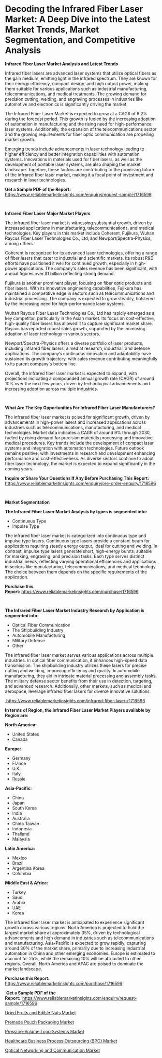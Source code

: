 <p><h1>Decoding the Infrared Fiber Laser Market: A Deep Dive into the Latest Market Trends, Market Segmentation, and Competitive Analysis</h1></p><p><strong>Infrared Fiber Laser Market Analysis and Latest Trends</strong></p>
<p><p>Infrared fiber lasers are advanced laser systems that utilize optical fibers as the gain medium, emitting light in the infrared spectrum. They are known for their energy efficiency, compact design, and high output power, making them suitable for various applications such as industrial manufacturing, telecommunications, and medical treatments. The growing demand for precision cutting, welding, and engraving processes in industries like automotive and electronics is significantly driving the market.</p><p>The Infrared Fiber Laser Market is expected to grow at a CAGR of 9.2% during the forecast period. This growth is fueled by the increasing adoption of automation in manufacturing and the rising need for high-performance laser systems. Additionally, the expansion of the telecommunications sector and the growing requirements for fiber optic communication are propelling market growth. </p><p>Emerging trends include advancements in laser technology leading to higher efficiency and better integration capabilities with automation systems. Innovations in materials used for fiber lasers, as well as the development of portable laser systems, are also shaping the market landscape. Together, these factors are contributing to the promising future of the infrared fiber laser market, making it a focal point of investment and research in laser technologies.</p></p>
<p><strong>Get a Sample PDF of the Report:&nbsp;</strong> <a href="https://www.reliablemarketinsights.com/enquiry/request-sample/1716596?utm_campaign=1338&utm_medium=2&utm_source=Github&utm_content=ia&utm_term=10102024&utm_id=infrared-fiber-laser">https://www.reliablemarketinsights.com/enquiry/request-sample/1716596</a></p>
<p>&nbsp;</p>
<p><strong>Infrared Fiber Laser Major Market Players</strong></p>
<p><p>The infrared fiber laser market is witnessing substantial growth, driven by increased applications in manufacturing, telecommunications, and medical technologies. Key players in this market include Coherent, Fujikura, Wuhan Raycus Fiber Laser Technologies Co., Ltd, and Newport/Spectra-Physics, among others.</p><p>Coherent is recognized for its advanced laser technologies, offering a range of fiber lasers that cater to industrial and scientific markets. Its robust R&D efforts have positioned it well for continued growth, especially in high-power applications. The company's sales revenue has been significant, with annual figures over $1 billion reflecting strong demand.</p><p>Fujikura is another prominent player, focusing on fiber optic products and fiber lasers. With its innovative engineering capabilities, Fujikura has maintained a competitive edge in sectors such as telecommunications and industrial processing. The company is expected to grow steadily, bolstered by the increasing need for high-performance laser systems.</p><p>Wuhan Raycus Fiber Laser Technologies Co., Ltd has rapidly emerged as a key competitor, particularly in the Asian market. Its focus on cost-effective, high-quality fiber lasers has allowed it to capture significant market share. Raycus has reported robust sales growth, supported by the increasing adoption of laser technology in various sectors.</p><p>Newport/Spectra-Physics offers a diverse portfolio of laser products, including infrared fiber lasers, aimed at research, industrial, and defense applications. The company’s continuous innovation and adaptability have sustained its growth trajectory, with sales revenue contributing meaningfully to its parent company's bottom line.</p><p>Overall, the infrared fiber laser market is expected to expand, with projections indicating a compounded annual growth rate (CAGR) of around 10% over the next few years, driven by technological advancements and increasing adoption across multiple industries.</p></p>
<p>&nbsp;</p>
<p><strong>What Are The Key Opportunities For Infrared Fiber Laser Manufacturers?</strong></p>
<p><p>The infrared fiber laser market is poised for significant growth, driven by advancements in high-power lasers and increased applications across industries such as telecommunications, manufacturing, and medical technologies. Market data indicates a CAGR of around 9% through 2030, fueled by rising demand for precision materials processing and innovative medical procedures. Key trends include the development of compact laser systems and integration with automation technologies. Future outlook remains positive, with investments in research and development enhancing performance and cost-effectiveness. As diverse sectors continue to adopt fiber laser technology, the market is expected to expand significantly in the coming years.</p></p>
<p><strong>Inquire or Share Your Questions If Any Before Purchasing This Report:</strong> <a href="https://www.reliablemarketinsights.com/enquiry/pre-order-enquiry/1716596?utm_campaign=1338&utm_medium=2&utm_source=Github&utm_content=ia&utm_term=10102024&utm_id=infrared-fiber-laser">https://www.reliablemarketinsights.com/enquiry/pre-order-enquiry/1716596</a></p>
<p>&nbsp;</p>
<p><strong>Market Segmentation</strong></p>
<p><strong>The Infrared Fiber Laser Market Analysis by types is segmented into:</strong></p>
<p><ul><li>Continuous Type</li><li>Impulse Type</li></ul></p>
<p><p>The infrared fiber laser market is categorized into continuous type and impulse type lasers. Continuous type lasers provide a constant beam for applications requiring steady energy output, ideal for cutting and welding. In contrast, impulse type lasers generate short, high-energy bursts, suitable for marking, engraving, and precision tasks. Each type serves distinct industrial needs, reflecting varying operational efficiencies and applications in sectors like manufacturing, telecommunications, and medical technology. The choice between them depends on the specific requirements of the application.</p></p>
<p><strong>Purchase this Report:&nbsp;</strong><a href="https://www.reliablemarketinsights.com/purchase/1716596?utm_campaign=1338&utm_medium=2&utm_source=Github&utm_content=ia&utm_term=10102024&utm_id=infrared-fiber-laser">https://www.reliablemarketinsights.com/purchase/1716596</a></p>
<p>&nbsp;</p>
<p><strong>The Infrared Fiber Laser Market Industry Research by Application is segmented into:</strong></p>
<p><ul><li>Optical Fiber Communication</li><li>The Shipbuilding Industry</li><li>Automobile Manufacturing</li><li>Military Defense</li><li>Other</li></ul></p>
<p><p>The infrared fiber laser market serves various applications across multiple industries. In optical fiber communication, it enhances high-speed data transmission. The shipbuilding industry utilizes these lasers for precise cutting and welding, improving efficiency and quality. In automobile manufacturing, they aid in intricate material processing and assembly tasks. The military defense sector benefits from their use in detection, targeting, and advanced research. Additionally, other markets, such as medical and aerospace, leverage infrared fiber lasers for diverse innovative solutions.</p></p>
<p><a href="https://www.reliablemarketinsights.com/infrared-fiber-laser-r1716596?utm_campaign=1338&utm_medium=2&utm_source=Github&utm_content=ia&utm_term=10102024&utm_id=infrared-fiber-laser">&nbsp;https://www.reliablemarketinsights.com/infrared-fiber-laser-r1716596</a></p>
<p><strong>In terms of Region, the Infrared Fiber Laser Market Players available by Region are:</strong></p>
<p>
    <p> <strong> North America: </strong>
        <ul>
            <li>United States</li>
            <li>Canada</li>
        </ul>
        </p> 
    <p> <strong> Europe: </strong>
        <ul>
            <li>Germany</li>
            <li>France</li>
            <li>U.K.</li>
            <li>Italy</li>
            <li>Russia</li>
        </ul>
        </p> 
    <p> <strong> Asia-Pacific: </strong>
        <ul>
            <li>China</li>
            <li>Japan</li>
            <li>South Korea</li>
            <li>India</li>
            <li>Australia</li>
            <li>China Taiwan</li>
            <li>Indonesia</li>
            <li>Thailand</li>
            <li>Malaysia</li>
        </ul>
        </p> 
    <p> <strong> Latin America: </strong>
        <ul>
            <li>Mexico</li>
            <li>Brazil</li>
            <li>Argentina Korea</li>
            <li>Colombia</li>
        </ul>
        </p> 
    <p> <strong> Middle East & Africa: </strong>
        <ul>
            <li>Turkey</li>
            <li>Saudi</li>
            <li>Arabia</li>
            <li>UAE</li>
            <li>Korea</li>
        </ul>
    </p>
    </p>
<p><p>The infrared fiber laser market is anticipated to experience significant growth across various regions. North America is projected to hold the largest market share at approximately 35%, driven by technological advancements and high demand in industries such as telecommunications and manufacturing. Asia-Pacific is expected to grow rapidly, capturing around 30% of the market share, primarily due to increasing industrial automation in China and other emerging economies. Europe is estimated to account for 25%, while the remaining 10% will be attributed to other regions. Overall, North America and APAC are poised to dominate the market landscape.</p></p>
<p><strong>Purchase this Report: </strong><a href="https://www.reliablemarketinsights.com/purchase/1716596?utm_campaign=1338&utm_medium=2&utm_source=Github&utm_content=ia&utm_term=10102024&utm_id=infrared-fiber-laser">https://www.reliablemarketinsights.com/purchase/1716596</a></p>
<p>&nbsp;<strong>Get a Sample PDF of the Report:&nbsp;&nbsp;</strong><a href="https://www.reliablemarketinsights.com/enquiry/request-sample/1716596?utm_campaign=1338&utm_medium=2&utm_source=Github&utm_content=ia&utm_term=10102024&utm_id=infrared-fiber-laser">https://www.reliablemarketinsights.com/enquiry/request-sample/1716596</a></p>
<p><strong></strong></p>
<p><p><a href="https://issuu.com/reportprime-2/docs/dried-fruits-and-edible-nuts-market_a1923131a69099?utm_campaign=1338&utm_medium=2&utm_source=Github&utm_content=ia&utm_term=10102024&utm_id=infrared-fiber-laser">Dried Fruits and Edible Nuts Market</a></p><p><a href="https://www.linkedin.com/pulse/premade-pouch-packaging-industry-sector-market-dynamics-future-l1ppf?utm_campaign=1338&utm_medium=2&utm_source=Github&utm_content=ia&utm_term=10102024&utm_id=infrared-fiber-laser">Premade Pouch Packaging Market</a></p><p><a href="https://www.linkedin.com/pulse/pressure-volume-loop-systems-market-outlook-forecast-from-v3isc?utm_campaign=1338&utm_medium=2&utm_source=Github&utm_content=ia&utm_term=10102024&utm_id=infrared-fiber-laser">Pressure-Volume Loop Systems Market</a></p><p><a href="https://www.linkedin.com/pulse/healthcare-business-process-outsourcing-bpo-market-size-growing-ano0e?utm_campaign=1338&utm_medium=2&utm_source=Github&utm_content=ia&utm_term=10102024&utm_id=infrared-fiber-laser">Healthcare Business Process Outsourcing (BPO) Market</a></p><p><a href="https://www.linkedin.com/pulse/global-optical-networking-communication-industry-research-report-giz6f?utm_campaign=1338&utm_medium=2&utm_source=Github&utm_content=ia&utm_term=10102024&utm_id=infrared-fiber-laser">Optical Networking and Communication Market</a></p></p>